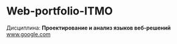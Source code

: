 # Web-portfolio-ITMO
Дисциплина: <b>Проектирование и анализ языков веб-решений</b>
<a>www.google.com</a>
